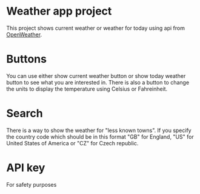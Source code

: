 # Weather app project

This project shows current weather or weather for today using api
from [OpenWeather](https://openweathermap.org/).

# Buttons

You can use either show current weather button or show today weather
button to see what you are interested in.
There is also a button to change the units
to display the temperature using Celsius or Fahreinheit.

# Search 

There is a way to show the weather for "less known towns".
If you specify the country code which should be in this format
"GB" for England, "US" for United States of America or "CZ" for
Czech republic.

# API key
For safety purposes 